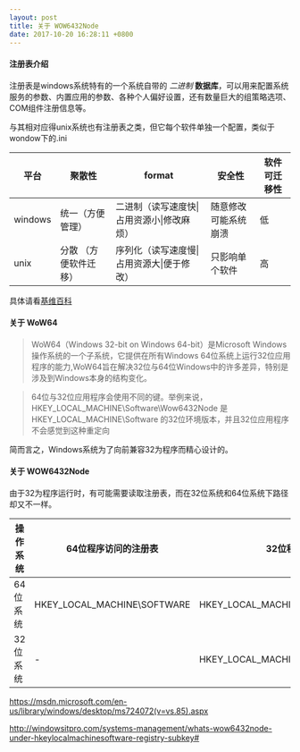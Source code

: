 ```yaml
---
layout: post
title: 关于 WOW6432Node
date: 2017-10-20 16:28:11 +0800
---
```


#### 注册表介绍 
注册表是windows系统特有的一个系统自带的 _二进制_ **数据库**，可以用来配置系统服务的参数、内置应用的参数、各种个人偏好设置，还有数量巨大的组策略选项、COM组件注册信息等。  

与其相对应得unix系统也有注册表之类，但它每个软件单独一个配置，类似于wondow下的.ini

| 平台    | 聚散性    | format |  安全性 |软件可迁移性
| -       | -        |--      |- |-
| windows | 统一（方便管理）|二进制（读写速度快\|占用资源小\|修改麻烦）|随意修改可能系统崩溃|低
| unix    | 分散 （方便软件迁移）|序列化（读写速度慢\|占用资源大\|便于修改）|只影响单个软件|高

具体请看[基维百科](https://zh.wikipedia.org/wiki/%E6%B3%A8%E5%86%8C%E8%A1%A8)

#### 关于 WoW64
>WoW64（Windows 32-bit on Windows 64-bit）是Microsoft Windows操作系统的一个子系统，它提供在所有Windows 64位系统上运行32位应用程序的能力,WoW64旨在解决32位与64位Windows中的许多差异，特别是涉及到Windows本身的结构变化。

>64位与32位应用程序会使用不同的键。举例来说，HKEY_LOCAL_MACHINE\Software\Wow6432Node 是 HKEY_LOCAL_MACHINE\Software 的32位环境版本，并且32位应用程序不会感觉到这种重定向

简而言之，Windows系统为了向前兼容32为程序而精心设计的。
#### 关于 WOW6432Node 
由于32为程序运行时，有可能需要读取注册表，而在32位系统和64位系统下路径却又不一样。

|操作系统|64位程序访问的注册表|32位程序访问的注册表
|------|-|-
| 64位系统|HKEY_LOCAL_MACHINE\SOFTWARE|HKEY_LOCAL_MACHINE\SOFTWARE\Wow6432Node
|32位系统|-|HKEY_LOCAL_MACHINE\SOFTWARE

https://msdn.microsoft.com/en-us/library/windows/desktop/ms724072(v=vs.85).aspx

http://windowsitpro.com/systems-management/whats-wow6432node-under-hkeylocalmachinesoftware-registry-subkey#